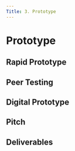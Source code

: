 ```yaml
---
Title: 3. Prototype
---
```


# Prototype

## Rapid Prototype


## Peer Testing 


## Digital Prototype


## Pitch


## Deliverables 

